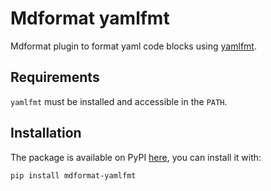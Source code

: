 # Mdformat yamlfmt

Mdformat plugin to format yaml code blocks using [yamlfmt](https://github.com/google/yamlfmt).

## Requirements

`yamlfmt` must be installed and accessible in the `PATH`.

## Installation

The package is available on PyPI [here](https://pypi.org/project/mdformat-yamlfmt/), you can install it with:

```bash
pip install mdformat-yamlfmt
```

